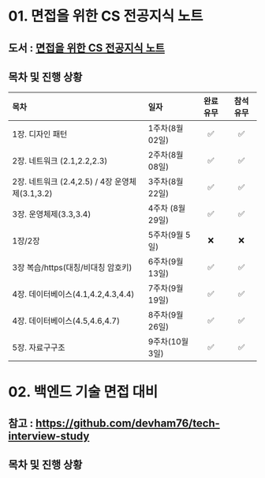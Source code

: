 # 01. 면접을 위한 CS 전공지식 노트


## 도서 : [면접을 위한 CS 전공지식 노트](https://ridibooks.com/books/754034561)

## 목차 및 진행 상황

|목차|일자|완료 유무| 참석 유무|
|:---|:---|:---:|:---:|
|1장. 디자인 패턴|1주차(8월 02일)| :white_check_mark: |✅|
|2장. 네트워크 (2.1,2.2,2.3)|2주차(8월 08일)| :white_check_mark: |✅|
|2장. 네트워크 (2.4,2.5) / 4장 운영체제(3.1,3.2)|3주차(8월 22일)| :white_check_mark: |✅|
|3장. 운영체제(3.3,3.4) |4주차 (8월 29일)| :white_check_mark: |✅|
|1장/2장 |5주차(9월 5일)| ❌ |❌|
|3장 복습/https(대칭/비대칭 암호키) |6주차(9월 13일)|✅|✅|
|4장. 데이터베이스(4.1,4.2,4.3,4.4) |7주차(9월 19일)|✅|✅|
|4장. 데이터베이스(4.5,4.6,4.7) |8주차(9월 26일)|✅|✅|
|5장. 자료구구조 |9주차(10월 3일) |✅|✅|


# 02. 백엔드 기술 면접 대비


## 참고 : https://github.com/devham76/tech-interview-study

## 목차 및 진행 상황

